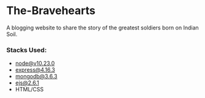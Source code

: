# The-Bravehearts
A blogging website to share the story of the greatest soldiers born on Indian Soil.

### Stacks Used:
* node@v10.23.0
* express@4.16.3
* mongodb@3.6.3
* ejs@2.6.1
* HTML/CSS
